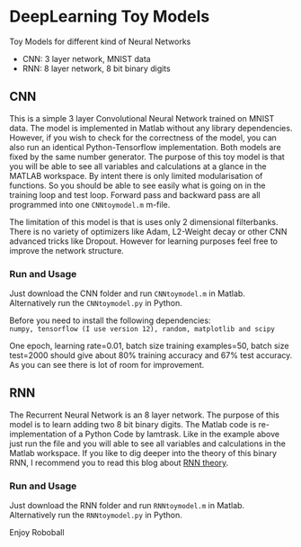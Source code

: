 # DeepLearning Toy Models
Toy Models for different kind of Neural Networks  
  * CNN: 3 layer network, MNIST data  
  * RNN: 8 layer network, 8 bit binary digits
  
## CNN
This is a simple 3 layer Convolutional Neural Network trained on MNIST data. The model is implemented in Matlab without any library dependencies. However, if you wish to check for the correctness of the model, you can also run an identical Python-Tensorflow implementation. Both models are fixed by the same number generator. The purpose of this toy model is that you will be able to see all variables and calculations at a glance in the MATLAB workspace. By intent there is only limited modularisation of functions. So you should be able to see easily what is going on in the training loop and test loop. Forward pass and backward pass are all programmed into one ```CNNtoymodel.m``` m-file.

The limitation of this model is that is uses only 2 dimensional filterbanks. There is no variety of optimizers like Adam, L2-Weight decay or other CNN advanced tricks like Dropout. However for learning purposes feel free to improve the network structure.
### Run and Usage
Just download the CNN folder and run ```CNNtoymodel.m``` in Matlab.  
Alternatively run the ```CNNtoymodel.py``` in Python.  

Before you need to install the following dependencies:  
```numpy, tensorflow (I use version 12), random, matplotlib and scipy```

One epoch, learning rate=0.01, batch size training examples=50, batch size test=2000 should give about 80% training accuracy and 67% test accuracy. As you can see there is lot of room for improvement.

## RNN
The Recurrent Neural Network is an 8 layer network. The purpose of this model is to  learn adding two 8 bit binary digits. The Matlab code is re-implementation of a Python Code by Iamtrask. Like in the example above just run the file and you will able to see all variables and calculations in the Matlab workspace. If you like to dig deeper into the theory of this binary RNN, I recommend you to read this blog about [RNN theory](https://iamtrask.github.io/2015/11/15/anyone-can-code-lstm/).

### Run and Usage
Just download the RNN folder and run ```RNNtoymodel.m``` in Matlab.  
Alternatively run the ```RNNtoymodel.py``` in Python.


Enjoy Roboball

